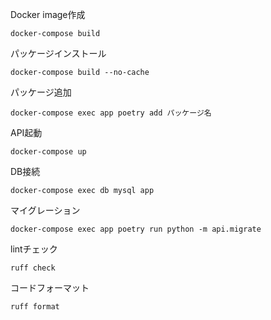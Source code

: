 Docker image作成
```shell
docker-compose build
```

パッケージインストール
```shell
docker-compose build --no-cache
```

パッケージ追加
```shell
docker-compose exec app poetry add パッケージ名
```

API起動
```shell
docker-compose up
```

DB接続
```shell
docker-compose exec db mysql app
```

マイグレーション
```shell
docker-compose exec app poetry run python -m api.migrate
```

lintチェック
```shell
ruff check
```

コードフォーマット
```shell
ruff format
```